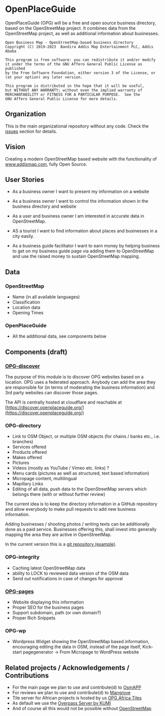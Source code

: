 # OpenPlaceGuide

OpenPlaceGuide (OPG) will be a free and open source business directory, based on the OpenStreetMap project.
It combines data from the OpenStreetMap project, as well as additional information about businesses.

    Open Business Map - OpenStreetMap-based business directory
    Copyright (C) 2019-2023  Bandira Addis Map Entertainment PLC, Addis Ababa

    This program is free software: you can redistribute it and/or modify
    it under the terms of the GNU Affero General Public License as published
    by the Free Software Foundation, either version 3 of the License, or
    (at your option) any later version.

    This program is distributed in the hope that it will be useful,
    but WITHOUT ANY WARRANTY; without even the implied warranty of
    MERCHANTABILITY or FITNESS FOR A PARTICULAR PURPOSE.  See the
    GNU Affero General Public License for more details.  

## Organization

This is the main organizational repository without any code. Check the [issues](https://github.com/OpenPlaceGuide/openplaceguide/issues) section for details.

## Vision

Creating a modern OpenStreetMap based website with the functionality of www.addismap.com, fully Open Source.

## User Stories

* As a business owner I want to present my information on a website

* As a business owner I want to control the information shown in the business directory and website

* As a user and business owner I am interested in accurate data in OpenStreetMap.

* AS a tourist I want to find information about places and businesses in a city easily.

* As a business guide facilitator I want to earn money by helping business to get on my business guide page via adding them to OpenStreetMap and use the raised money to sustain OpenStreetMap mapping.

## Data

### OpenStreetMap

* Name (in all available languages)
* Classification
* Location data
* Opening Times

### OpenPlaceGuide

* All the additional data, see components below

## Components (draft)

### [OPG-discover](https://github.com/OpenPlaceGuide/discover-cf-worker)

The purpose of this module is to discover OPG websites based on a location.
OPG uses a federated approach. Anybody can add the area they are responsible for (in terms of moderating the business information)
and 3rd party websites can discover those pages.

The API is centrally hosted at cloudflare and reachable at [https://discover.openplaceguide.org/](https://discover.openplaceguide.org/)

### OPG-directory

* Link to OSM Object, or multiple OSM objects (for chains / banks etc., i.e. branches)
* Services offered
* Products offered
* Makes offered
* Pictures
* Videos (mostly as YouTube / Vimeo etc. links) ?
* Menu cards (pictures as well as structured, text based information)
* Micropage content, multilingual
* Mapillary Links
* Editing of all data, push data to the OpenStreetMap servers which belongs there (with or without further review)

The current idea is to keep the directory information in a GitHub repository and allow everybody to make pull requests to add new business information.

Adding businesses / shooting photos / writing texts can be additionally done as a paid service. Businesses offering this, shall invest into generally mapping the area they are active in OpenStreetMap.

In the current version this is a [git repository (example)](https://github.com/OpenPlaceGuide/data).

### OPG-integrity

* Caching latest OpenStreetMap data
* ability to LOCK to reviewed data version of the OSM data
* Send out notifications in case of changes for approval

### [OPG-pages](https://github.com/OpenPlaceGuide/opg-pages)

* Website displaying this information
* Proper SEO for the business pages
* Support subdomain, path (or own domain?)
* Proper Rich Snippets

### OPG-wp

* Wordpress Widget showing the OpenStreetMap based information, encouraging editing the data in OSM, instead of the page itself, Kick-start pagegenerator -> From Micropage to WordPress website

## Related projects / Acknowledgements / Contributions

* For the main page we plan to use and contribute(d) to [OsmAPP](https://osmapp.org/)
* For reviews we plan to use and contribute(d) to [Mangrove](https://mangrove.reviews/)
* Tile server for African projects is hosted by us [OPG Africa Tiles](https://africa.tiles.openplaceguide.org/)
* As default we use the [Overpass Server by KUMI](https://overpass.kumi.systems/)
* And of course all this would not be possible without [OpenStreetMap](https://osm.org)

